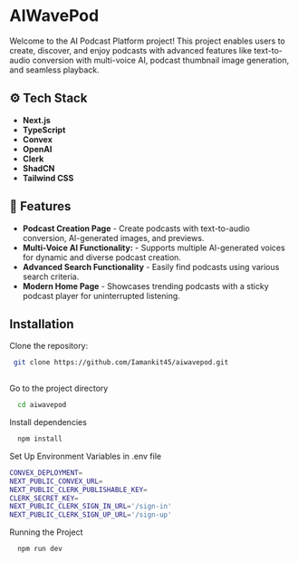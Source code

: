 
# AIWavePod

Welcome to the AI Podcast Platform project! This project enables users to create, discover, and enjoy podcasts with advanced features like text-to-audio conversion with multi-voice AI, podcast thumbnail image generation, and seamless playback. 







## ⚙️ Tech Stack



- **Next.js**
- **TypeScript**
- **Convex**
- **OpenAI**
- **Clerk**
- **ShadCN**
- **Tailwind CSS**








## 🔋 Features


    
- **Podcast Creation Page** - Create podcasts with text-to-audio conversion, AI-generated images, and previews.
- **Multi-Voice AI Functionality:** - Supports multiple AI-generated voices for dynamic and diverse podcast creation.
- **Advanced Search Functionality** -  Easily find podcasts using various search criteria.
- **Modern Home Page** - Showcases trending podcasts with a sticky podcast player for uninterrupted listening.
    
## Installation

Clone the repository:

```bash
 git clone https://github.com/Iamankit45/aiwavepod.git
  
```

Go to the project directory

```bash
  cd aiwavepod
```

Install dependencies

```bash
  npm install
```

Set Up Environment Variables in .env file
```bash
CONVEX_DEPLOYMENT=
NEXT_PUBLIC_CONVEX_URL=
NEXT_PUBLIC_CLERK_PUBLISHABLE_KEY=
CLERK_SECRET_KEY=
NEXT_PUBLIC_CLERK_SIGN_IN_URL='/sign-in'
NEXT_PUBLIC_CLERK_SIGN_UP_URL='/sign-up'
```




Running the Project

```bash
  npm run dev
```